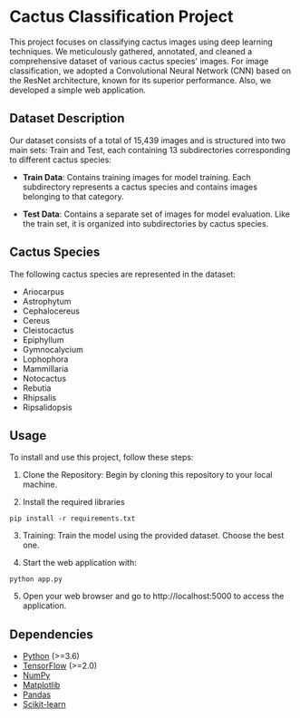 # Cactus Classification Project

This project focuses on classifying cactus images using deep learning techniques. We meticulously gathered, annotated, and cleaned a comprehensive dataset of various cactus species' images. For image classification, we adopted a Convolutional Neural Network (CNN) based on the ResNet architecture, known for its superior performance. Also, we developed a simple web application.

## Dataset Description

Our dataset consists of a total of 15,439 images and is structured into two main sets: Train and Test, each containing 13 subdirectories corresponding to different cactus species:

- **Train Data**: Contains training images for model training. Each subdirectory represents a cactus species and contains images belonging to that category.

- **Test Data**: Contains a separate set of images for model evaluation. Like the train set, it is organized into subdirectories by cactus species.

## Cactus Species

The following cactus species are represented in the dataset: 

- Ariocarpus
- Astrophytum
- Cephalocereus
- Cereus
- Cleistocactus
- Epiphyllum
- Gymnocalycium
- Lophophora
- Mammillaria
- Notocactus
- Rebutia
- Rhipsalis
- Ripsalidopsis

## Usage

To install and use this project, follow these steps:

1. Clone the Repository: Begin by cloning this repository to your local machine.

2. Install the required libraries
```
pip install -r requirements.txt
```
3. Training: Train the model using the provided dataset. Choose the best one.

4. Start the web application with:
```
python app.py
```
5. Open your web browser and go to http://localhost:5000 to access the application.

## Dependencies

- [Python](https://www.python.org/) (>=3.6)
- [TensorFlow](https://www.tensorflow.org/) (>=2.0)
- [NumPy](https://numpy.org/)
- [Matplotlib](https://matplotlib.org/)
- [Pandas](https://pandas.pydata.org/)
- [Scikit-learn](https://scikit-learn.org/stable/)